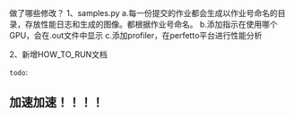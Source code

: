 做了哪些修改？
1、samples.py
    a.每一份提交的作业都会生成以作业号命名的目录，存放性能日志和生成的图像。都根据作业号命名。
    b.添加指示在使用哪个GPU，会在.out文件中显示
    c.添加profiler，在perfetto平台进行性能分析

2、新增HOW_TO_RUN文档

`todo`:
## 加速加速！！！！